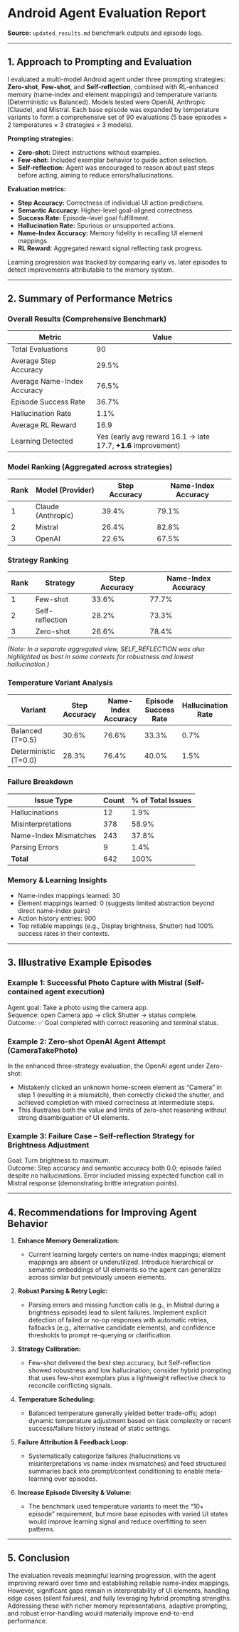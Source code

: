 # Android Agent Evaluation Report

**Source:** `updated_results.md` benchmark outputs and episode logs. 

---

## 1. Approach to Prompting and Evaluation

I evaluated a multi-model Android agent under three prompting strategies: **Zero-shot**, **Few-shot**, and **Self-reflection**, combined with RL-enhanced memory (name-index and element mappings) and temperature variants (Deterministic vs Balanced). Models tested were OpenAI, Anthropic (Claude), and Mistral. Each base episode was expanded by temperature variants to form a comprehensive set of 90 evaluations (5 base episodes × 2 temperatures × 3 strategies × 3 models). 

**Prompting strategies:**
- **Zero-shot:** Direct instructions without examples.
- **Few-shot:** Included exemplar behavior to guide action selection.
- **Self-reflection:** Agent was encouraged to reason about past steps before acting, aiming to reduce errors/hallucinations. 

**Evaluation metrics:**
- **Step Accuracy:** Correctness of individual UI action predictions.
- **Semantic Accuracy:** Higher-level goal-aligned correctness.
- **Success Rate:** Episode-level goal fulfillment.
- **Hallucination Rate:** Spurious or unsupported actions.
- **Name-Index Accuracy:** Memory fidelity in recalling UI element mappings.
- **RL Reward:** Aggregated reward signal reflecting task progress. 

Learning progression was tracked by comparing early vs. later episodes to detect improvements attributable to the memory system. 

---

## 2. Summary of Performance Metrics

### Overall Results (Comprehensive Benchmark)

| Metric                     | Value                                                            |
|---------------------------|------------------------------------------------------------------|
| Total Evaluations         | 90                                                               |
| Average Step Accuracy     | 29.5%                                                            |
| Average Name-Index Accuracy | 76.5%                                                          |
| Episode Success Rate      | 36.7%                                                            |
| Hallucination Rate        | 1.1%                                                             |
| Average RL Reward         | 16.9                                                             |
| Learning Detected         | Yes (early avg reward 16.1 → late 17.7, **+1.6** improvement)    |


### Model Ranking (Aggregated across strategies)
| Rank | Model (Provider)      | Step Accuracy | Name-Index Accuracy |
|------|----------------------|---------------|---------------------|
| 1    | Claude (Anthropic)   | 39.4%         | 79.1%               |
| 2    | Mistral              | 26.4%         | 82.8%               |
| 3    | OpenAI               | 22.6%         | 67.5%               |

### Strategy Ranking
| Rank | Strategy         | Step Accuracy | Name-Index Accuracy |
|------|------------------|---------------|---------------------|
| 1    | Few-shot         | 33.6%         | 77.7%               |
| 2    | Self-reflection  | 28.2%         | 73.3%               |
| 3    | Zero-shot        | 26.6%         | 78.4%               |

*(Note: In a separate aggregated view, SELF_REFLECTION was also highlighted as best in some contexts for robustness and lowest hallucination.)* 

### Temperature Variant Analysis
| Variant         | Step Accuracy | Name-Index Accuracy | Episode Success Rate | Hallucination Rate |
|-----------------|---------------|---------------------|----------------------|--------------------|
| Balanced (T=0.5)| 30.6%         | 76.6%               | 33.3%                | 0.7%               |
| Deterministic (T=0.0) | 28.3%  | 76.4%               | 40.0%                | 1.5%               |

### Failure Breakdown
| Issue Type             | Count | % of Total Issues |
|------------------------|-------|-------------------|
| Hallucinations         | 12    | 1.9%              |
| Misinterpretations     | 378   | 58.9%             |
| Name-Index Mismatches  | 243   | 37.8%             |
| Parsing Errors         | 9     | 1.4%              |
| **Total**              | 642   | 100%              |

### Memory & Learning Insights
- Name-index mappings learned: 30  
- Element mappings learned: 0 (suggests limited abstraction beyond direct name-index pairs)  
- Action history entries: 900  
- Top reliable mappings (e.g., Display brightness, Shutter) had 100% success rates in their contexts. 

---

## 3. Illustrative Example Episodes

### Example 1: **Successful Photo Capture with Mistral (Self-contained agent execution)**
Agent goal: Take a photo using the camera app.  
Sequence: open Camera app → click Shutter → status complete.  
Outcome: ✅ Goal completed with correct reasoning and terminal status. 

### Example 2: **Zero-shot OpenAI Agent Attempt (CameraTakePhoto)**
In the enhanced three-strategy evaluation, the OpenAI agent under Zero-shot:
- Mistakenly clicked an unknown home-screen element as “Camera” in step 1 (resulting in a mismatch), then correctly clicked the shutter, and achieved completion with mixed correctness at intermediate steps.  
- This illustrates both the value and limits of zero-shot reasoning without strong disambiguation of UI elements. 

### Example 3: **Failure Case – Self-reflection Strategy for Brightness Adjustment**
Goal: Turn brightness to maximum.  
Outcome: Step accuracy and semantic accuracy both 0.0; episode failed despite no hallucinations. Error included missing expected function call in Mistral response (demonstrating brittle integration points). 

---

## 4. Recommendations for Improving Agent Behavior

1. **Enhance Memory Generalization:**
   - Current learning largely centers on name-index mappings; element mappings are absent or underutilized. Introduce hierarchical or semantic embeddings of UI elements so the agent can generalize across similar but previously unseen elements. 

2. **Robust Parsing & Retry Logic:**
   - Parsing errors and missing function calls (e.g., in Mistral during a brightness episode) lead to silent failures. Implement explicit detection of failed or no-op responses with automatic retries, fallbacks (e.g., alternative candidate elements), and confidence thresholds to prompt re-querying or clarification. 

3. **Strategy Calibration:**
   - Few-shot delivered the best step accuracy, but Self-reflection showed robustness and low hallucination; consider hybrid prompting that uses few-shot exemplars plus a lightweight reflective check to reconcile conflicting signals. 

4. **Temperature Scheduling:**
   - Balanced temperature generally yielded better trade-offs; adopt dynamic temperature adjustment based on task complexity or recent success/failure history instead of static settings. 

5. **Failure Attribution & Feedback Loop:**
   - Systematically categorize failures (hallucinations vs misinterpretations vs name-index mismatches) and feed structured summaries back into prompt/context conditioning to enable meta-learning over episodes. 

6. **Increase Episode Diversity & Volume:**
   - The benchmark used temperature variants to meet the “10+ episode” requirement, but more base episodes with varied UI states would improve learning signal and reduce overfitting to seen patterns. 

---

## 5. Conclusion

The evaluation reveals meaningful learning progression, with the agent improving reward over time and establishing reliable name-index mappings. However, significant gaps remain in interpretability of UI elements, handling edge cases (silent failures), and fully leveraging hybrid prompting strengths. Addressing these with richer memory representations, adaptive prompting, and robust error-handling would materially improve end-to-end performance. 

